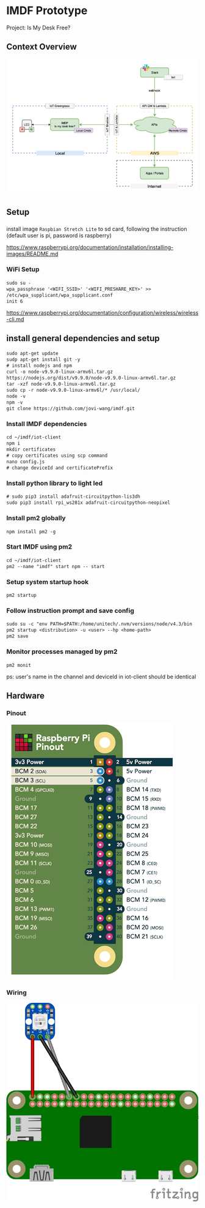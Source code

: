 # IMDF Prototype

Project: Is My Desk Free?

## Context Overview

![imdf-context-overview.png](assets/imdf-context-overview.png)

## Setup

###
install image `Raspbian Stretch Lite` to sd card, following the instruction (default user is pi, password is raspberry)

https://www.raspberrypi.org/documentation/installation/installing-images/README.md

### WiFi Setup

```SHELL
sudo su -
wpa_passphrase '<WIFI_SSID>' '<WIFI_PRESHARE_KEY>' >> /etc/wpa_supplicant/wpa_supplicant.conf
init 6
```
https://www.raspberrypi.org/documentation/configuration/wireless/wireless-cli.md

## install general dependencies and setup

```SHELL
sudo apt-get update
sudp apt-get install git -y
# install nodejs and npm
curl -o node-v9.9.0-linux-armv6l.tar.gz https://nodejs.org/dist/v9.9.0/node-v9.9.0-linux-armv6l.tar.gz
tar -xzf node-v9.9.0-linux-armv6l.tar.gz
sudo cp -r node-v9.9.0-linux-armv6l/* /usr/local/
node -v
npm -v
git clone https://github.com/jovi-wang/imdf.git
```


### Install IMDF dependencies

```SHELL
cd ~/imdf/iot-client
npm i
mkdir certificates
# copy certificates using scp command
nano config.js
# change deviceId and certificatePrefix
```

### Install python library to light led

```SHELL
# sudo pip3 install adafruit-circuitpython-lis3dh
sudo pip3 install rpi_ws281x adafruit-circuitpython-neopixel
```

### Install pm2 globally

```SHELL
npm install pm2 -g
```

### Start IMDF using pm2

```SHELL
cd ~/imdf/iot-client
pm2 --name "imdf" start npm -- start
```

### Setup system startup hook

```SHELL
pm2 startup
```

### Follow instruction prompt and save config

```SHELL
sudo su -c "env PATH=$PATH:/home/unitech/.nvm/versions/node/v4.3/bin pm2 startup <distribution> -u <user> --hp <home-path>
pm2 save
```

### Monitor processes managed by pm2

```SHELL
pm2 monit
```

ps: user's name in the channel and  deviceId in iot-client should be identical

## Hardware

### Pinout

![rpi-pinout.png](assets/rpi-pinout.png)

### Wiring

![imdf-wiring.png](assets/imdf-wiring.png)
